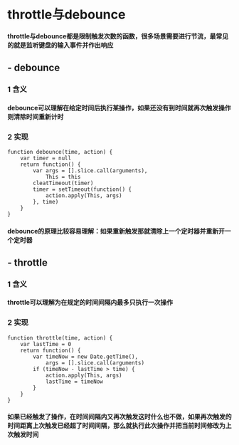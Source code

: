 # throttle与debounce
#### throttle与debounce都是限制触发次数的函数，很多场景需要进行节流，最常见的就是监听键盘的输入事件并作出响应

## - debounce 
### 1 含义
#### debounce可以理解在给定时间后执行某操作，如果还没有到时间就再次触发操作则清除时间重新计时
### 2 实现

```
function debounce(time, action) {
    var timer = null
    return function() {
        var args = [].slice.call(arguments),
            This = this
        cleatTimeout(timer)
        timer = setTimeout(function() {
            action.apply(This, args)
        }, time)
    }
}
```
#### debounce的原理比较容易理解：如果重新触发那就清除上一个定时器并重新开一个定时器

## - throttle 
### 1 含义
#### throttle可以理解为在规定的时间间隔内最多只执行一次操作
### 2 实现

```
function throttle(time, action) {
    var lastTime = 0
    return function() {
        var timeNow = new Date.getTime(),
            args = [].slice.call(arguments)
        if (timeNow - lastTime > time) {
            action.apply(This, args)
            lastTime = timeNow
        }
    }
}
```
#### 如果已经触发了操作，在时间间隔内又再次触发这时什么也不做，如果再次触发的时间距离上次触发已经超了时间间隔，那么就执行此次操作并把当前时间修改为上次触发时间